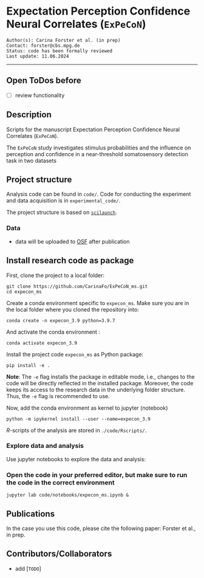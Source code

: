 # Expectation Perception Confidence Neural Correlates (`ExPeCoN`)

    Author(s): Carina Forster et al. (in prep)
    Contact: forster@cbs.mpg.de
    Status: code has been formally reviewed
    Last update: 11.06.2024
***

## Open ToDos before

- [ ] review functionality

## Description

Scripts for the manuscript Expectation Perception Confidence Neural Correlates (`ExPeCoN`).

The `ExPeCoN` study investigates stimulus probabilities and the influence on perception and confidence in a
near-threshold somatosensory detection task in two datasets

## Project structure

Analysis code can be found in `code/`.
Code for conducting the experiment and data acquisition is in `experimental_code/`.


The project structure is based on [`scilaunch`](https://github.com/SHEscher/scilaunch).

### Data

* data will be uploaded to [OSF](https://osf.io) after publication

## Install research code as package

First, clone the project to a local folder:

```shell
git clone https://github.com/CarinaFo/ExPeCoN_ms.git
cd expecon_ms
```

Create a conda environment specific to `expecon_ms`.
Make sure you are in the local folder where you cloned the repository into:

```shell
conda create -n expecon_3.9 python=3.9.7
```

And activate the conda environment :

```shell
conda activate expecon_3.9
```

Install the project code `expecon_ms` as Python package:

```shell
pip install -e .
```

**Note**: The `-e` flag installs the package in editable mode,
i.e., changes to the code will be directly reflected in the installed package.
Moreover, the code keeps its access to the research data in the underlying folder structure.
Thus, the `-e` flag is recommended to use.


Now, add the conda environment as kernel to jupyter (notebook)

```shell
python -m ipykernel install --user --name=expecon_3.9
```

*R*-scripts of the analysis are stored in `./code/Rscripts/`.

### Explore data and analysis

Use jupyter notebooks to explore the data and analysis:

### Open the code in your preferred editor, but make sure to run the code in the correct environment

```shell
jupyter lab code/notebooks/expecon_ms.ipynb &
```

## Publications

In the case you use this code, please cite the following paper: Forster et al., in prep.

## Contributors/Collaborators
* add [`TODO`]
